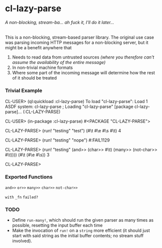 # cl-lazy-parse
###### A non-blocking, stream-ba... ah fuck it, I'll do it later...

This is a non-blocking, stream-based parser library. The original use case was parsing incoming HTTP messages for a non-blocking server, but it might be a benefit anywhere that

1. Needs to read data from untrusted sources *(where you therefore can't assume the availability of the entire message)*
2. In non-trivial machine formats
3. Where some part of the incoming message will determine how the rest of it should be treated

### Trivial Example

CL-USER> (ql:quickload :cl-lazy-parse)
To load "cl-lazy-parse":
  Load 1 ASDF system:
    cl-lazy-parse
; Loading "cl-lazy-parse"
[package cl-lazy-parse]...
(:CL-LAZY-PARSE)

CL-USER> (in-package :cl-lazy-parse)
#<PACKAGE "CL-LAZY-PARSE">

CL-LAZY-PARSE> (run! "testing" "test")
(#\t #\e #\s #\t)
4

CL-LAZY-PARSE> (run! "testing" "nope")
#:FAIL1129

CL-LAZY-PARSE> (run! "testing" (and>> (char>> #\t) (many>> (not-char>> #\t))))
(#\t (#\e #\s))
3

CL-LAZY-PARSE> 

### Exported Functions

`and>>`
`or>>`
`many>>`
`char>>`
`not-char>>`

`with`
`_fn`
`failed?`

### TODO

- Define `run-many!`, which should run the given parser as many times as possible, resetting the input buffer each time
- Make the invocation of `run!` on a `string` more efficient (it should just start with said string as the initial buffer contents; no stream stuff involved).
